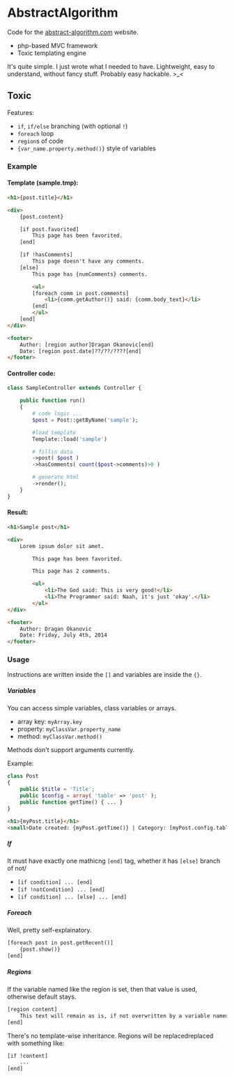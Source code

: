 AbstractAlgorithm
=================

Code for the [abstract-algorithm.com](http://abstract-algorithm.com/) website.

 - php-based MVC framework
 - Toxic templating engine

It's quite simple. I just wrote what I needed to have. Lightweight, easy to understand, without fancy stuff. Probably easy hackable. >_<


## Toxic
Features:

 - `if`, `if/else` branching (with optional `!`)
 - `foreach` loop
 - `region`s of code
 - `{var_name.property.method()}` style of variables

### Example

#### Template (sample.tmp):

```html
<h1>{post.title}</h1>

<div>
    {post.content}

    [if post.favorited]
        This page has been favorited.
    [end]

    [if !hasComments]
        This page doesn't have any comments.
    [else]
        This page has {numComments} comments.

        <ul>
        [foreach comm in post.comments]
            <li>{comm.getAuthor()} said: {comm.body_text}</li>
        [end]
        </ul>
    [end]
</div>

<footer>
    Author: [region author]Dragan Okanovic[end]
    Date: [region post.date]??/??/????[end]
</footer>
```

#### Controller code:

```php
class SampleController extends Controller {

    public function run()
    {
        # code logic ...
        $post = Post::getByName('sample');

        #load template
        Template::load('sample')

        # fillin data
        ->post( $post )
        ->hasComments( count($post->comments)>0 )

        # generate html
        ->render();
    }
}
```

#### Result:

```html
<h1>Sample post</h1>

<div>
    Lorem ipsum dolor sit amet.

        This page has been favorited.

        This page has 2 comments.

        <ul>
            <li>The God said: This is very good!</li>
            <li>The Programmer said: Naah, it's just 'okay'.</li>
        </ul> 
</div>

<footer>
    Author: Dragan Okanovic
    Date: Friday, July 4th, 2014
</footer>
```

### Usage

Instructions are written inside the `[]` and variables are inside the `{}`.

##### Variables

You can access simple variables, class variables or arrays.

 - array key: `myArray.key`
 - property: `myClassVar.property_name`
 - method: `myClassVar.method()`

Methods don't support arguments currently.

Example:

```php
class Post
{
    public $title = 'Title';
    public $config = array( 'table' => 'post' );
    public function getTime() { ... }    
}
```

```html
<h1>{myPost.title}</h1>
<small>Date created: {myPost.getTime()} | Category: [myPost.config.table]</small>

```

##### If

It must have exactly one mathicng `[end]` tag, whether it has `[else]` branch of not/

 - `[if condition] ... [end]`
 - `[if !notCondition] ... [end]`
 - `[if condition] ... [else] ... [end]`

##### Foreach

Well, pretty self-explainatory.

```html
[foreach post in post.getRecent()]
    {post.show()}
[end]
```

##### Regions

If the variable named like the region is set, then that value is used, otherwise default stays.

```html
[region content]
    This text will remain as is, if not overwritten by a variable named 'content'.
[end]
```

There's no template-wise inheritance.
Regions will be replacedreplaced with something like:

```html
[if !content]
    ...
[end]
```